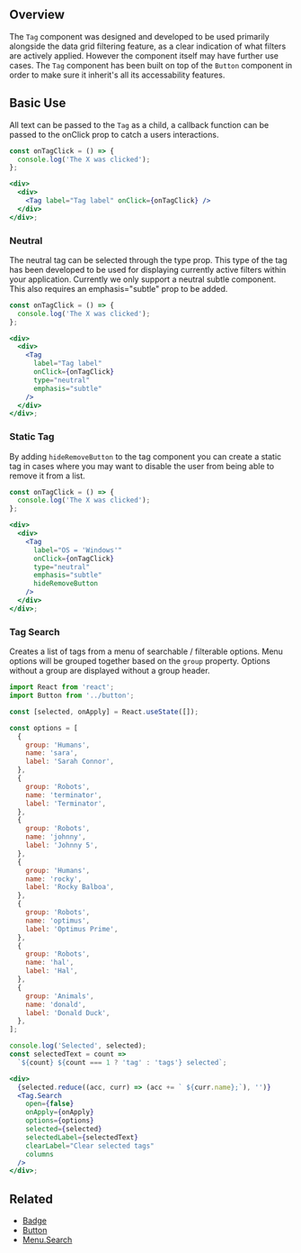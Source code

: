 ## Overview

The `Tag` component was designed and developed to be used primarily alongside the data grid filtering feature, as a clear indication of what filters are actively applied. However the component itself may have further use cases. The `Tag` component has been built on top of the `Button` component in order to make sure it inherit's all its accessability features.

## Basic Use

All text can be passed to the `Tag` as a child, a callback function can be passed to the onClick prop to catch a users interactions.

```jsx
const onTagClick = () => {
  console.log('The X was clicked');
};

<div>
  <div>
    <Tag label="Tag label" onClick={onTagClick} />
  </div>
</div>;
```

### Neutral

The neutral tag can be selected through the type prop. This type of the tag has been developed to be used for displaying currently active filters within your application. Currently we only support a neutral subtle component. This also requires an emphasis="subtle" prop to be added.

```jsx
const onTagClick = () => {
  console.log('The X was clicked');
};

<div>
  <div>
    <Tag
      label="Tag label"
      onClick={onTagClick}
      type="neutral"
      emphasis="subtle"
    />
  </div>
</div>;
```

### Static Tag

By adding `hideRemoveButton` to the tag component you can create a static tag in cases where you may want to disable the user from being able to remove it from a list.

```jsx
const onTagClick = () => {
  console.log('The X was clicked');
};

<div>
  <div>
    <Tag
      label="OS = 'Windows'"
      onClick={onTagClick}
      type="neutral"
      emphasis="subtle"
      hideRemoveButton
    />
  </div>
</div>;
```

### Tag Search

Creates a list of tags from a menu of searchable / filterable options. Menu options will be grouped together based on the `group` property. Options without a group are displayed without a group header.

```jsx
import React from 'react';
import Button from '../button';

const [selected, onApply] = React.useState([]);

const options = [
  {
    group: 'Humans',
    name: 'sara',
    label: 'Sarah Connor',
  },
  {
    group: 'Robots',
    name: 'terminator',
    label: 'Terminator',
  },
  {
    group: 'Robots',
    name: 'johnny',
    label: 'Johnny 5',
  },
  {
    group: 'Humans',
    name: 'rocky',
    label: 'Rocky Balboa',
  },
  {
    group: 'Robots',
    name: 'optimus',
    label: 'Optimus Prime',
  },
  {
    group: 'Robots',
    name: 'hal',
    label: 'Hal',
  },
  {
    group: 'Animals',
    name: 'donald',
    label: 'Donald Duck',
  },
];

console.log('Selected', selected);
const selectedText = count =>
  `${count} ${count === 1 ? 'tag' : 'tags'} selected`;

<div>
  {selected.reduce((acc, curr) => (acc += ` ${curr.name};`), '')}
  <Tag.Search
    open={false}
    onApply={onApply}
    options={options}
    selected={selected}
    selectedLabel={selectedText}
    clearLabel="Clear selected tags"
    columns
  />
</div>;
```

## Related

- [Badge](#/React%20Components/Badge)
- [Button](#/React%20Components/Button)
- [Menu.Search](#/React%20Components/Menu)
